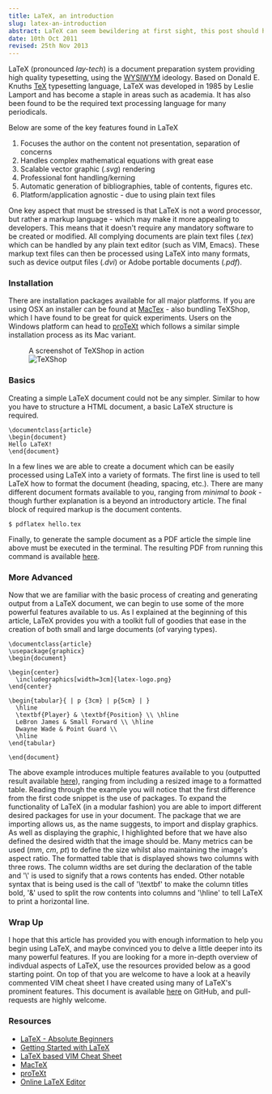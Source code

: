```yaml
---
title: LaTeX, an introduction
slug: latex-an-introduction
abstract: LaTeX can seem bewildering at first sight, this post should help get you started.
date: 10th Oct 2011
revised: 25th Nov 2013
---
```


LaTeX (pronounced *lay-tech*) is a document preparation system providing high quality typesetting, using the [WYSIWYM](http://en.wikipedia.org/wiki/WYSIWYM) ideology.
Based on Donald E. Knuths [TeX](http://en.wikipedia.org/wiki/TeX) typesetting language, LaTeX was developed in 1985 by Leslie Lamport and has become a staple in areas such as academia.
It has also been found to be the required text processing language for many periodicals.

<figcaption>Below are some of the key features found in LaTeX</figcaption>

1. Focuses the author on the content not presentation, separation of concerns
2. Handles complex mathematical equations with great ease
3. Scalable vector graphic (*.svg*) rendering
4. Professional font handling/kerning
5. Automatic generation of bibliographies, table of contents, figures etc.
6. Platform/application agnostic - due to using plain text files

One key aspect that must be stressed is that LaTeX is not a word processor, but rather a markup language - which may make it more appealing to developers.
This means that it doesn't require any mandatory software to be created or modified.
All complying documents are plain text files (*.tex*) which can be handled by any plain text editor (such as VIM, Emacs).
These markup text files can then be processed using LaTeX into many formats, such as device output files (*.dvi*) or Adobe portable documents (*.pdf*).

### Installation

There are installation packages available for all major platforms.
If you are using OSX an installer can be found at [MacTex](http://www.tug.org/mactex/) - also bundling TeXShop, which I have found to be great for quick experiments.
Users on the Windows platform can head to [proTeXt](http://www.tug.org/protext/) which follows a similar simple installation process as its Mac variant.

<figure>
    <figcaption>A screenshot of TeXShop in action</figcaption>
    <img alt="TeXShop" src="/uploads/latex-an-introduction/tex-shop.png" />
</figure>

### Basics

Creating a simple LaTeX document could not be any simpler.
Similar to how you have to structure a HTML document, a basic LaTeX structure is required.

    \documentclass{article}
    \begin{document}
    Hello LaTeX!
    \end{document}

In a few lines we are able to create a document which can be easily processed using LaTeX into a variety of formats.
The first line is used to tell LaTeX how to format the document (heading, spacing, etc.).
There are many different document formats available to you, ranging from *minimal* to *book* - though further explanation is a beyond an introductory article.
The final block of required markup is the document contents.

    $ pdflatex hello.tex

Finally, to generate the sample document as a PDF article the simple line above must be executed in the terminal.
The resulting PDF from running this command is available [here](/uploads/latex-an-introduction/latex-basic.pdf).

### More Advanced

Now that we are familiar with the basic process of creating and generating output from a LaTeX document, we can begin to use some of the more powerful features available to us.
As I explained at the beginning of this article, LaTeX provides you with a toolkit full of goodies that ease in the creation of both small and large documents (of varying types).

    \documentclass{article}
    \usepackage{graphicx}
    \begin{document}

    \begin{center}
      \includegraphics[width=3cm]{latex-logo.png}
    \end{center}

    \begin{tabular}{ | p {3cm} | p{5cm} | }
      \hline
      \textbf{Player} & \textbf{Position} \\ \hline
      LeBron James & Small Forward \\ \hline
      Dwayne Wade & Point Guard \\
      \hline
    \end{tabular}

    \end{document}

The above example introduces multiple features available to you (outputted result available [here](/uploads/latex-an-introduction/latex-advanced.pdf)), ranging from including a resized image to a formatted table.
Reading through the example you will notice that the first difference from the first code snippet is the use of packages.
To expand the functionality of LaTeX (in a modular fashion) you are able to import different desired packages for use in your document.
The package that we are importing allows us, as the name suggests, to import and display graphics.
As well as displaying the graphic, I highlighted before that we have also defined the desired width that the image should be.
Many metrics can be used (*mm*, *cm*, *pt*) to define the size whilst also maintaining the image's aspect ratio.
The formatted table that is displayed shows two columns with three rows.
The column widths are set during the declaration of the table and '\\' is used to signify that a rows contents has ended.
Other notable syntax that is being used is the call of '\textbf' to make the column titles bold, '&amp;' used to split the row contents into columns and '\hline' to tell LaTeX to print a horizontal line.

### Wrap Up

I hope that this article has provided you with enough information to help you begin using LaTeX, and maybe convinced you to delve a little deeper into its many powerful features.
If you are looking for a more in-depth overview of indivdual aspects of LaTeX, use the resources provided below as a good starting point.
On top of that you are welcome to have a look at a heavily commented VIM cheat sheet I have created using many of LaTeX's prominent features.
This document is available [here](http://github.com/eddmann/vim-cheat-sheet) on GitHub, and pull-requests are highly welcome.

### Resources

* [LaTeX - Absolute Beginners](http://en.wikibooks.org/wiki/LaTeX/Absolute_Beginners)
* [Getting Started with LaTeX](http://www.maths.tcd.ie/~dwilkins/LaTeXPrimer/)
* [LaTeX based VIM Cheat Sheet](http://github.com/eddmann/vim-cheat-sheet)
* [MacTeX](http://www.tug.org/mactex/)
* [proTeXt](http://www.tug.org/protext/)
* [Online LaTeX Editor](http://www.writelatex.com/)